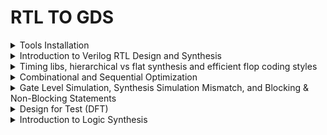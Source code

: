 # RTL TO GDS 

<details>

<summary>Tools Installation</summary>

### Install Yosys

#### Yosys is a Verilog HDL synthesis tool. This means that it takes a behavioural design description as input and generates an RTL, logical gate or physical gate level description of the design as output. Yosys’ main strengths are behavioural and RTL synthesis.

$ sudo apt-get update

$ git clone https://github.com/YosysHQ/yosys.git

$ cd yosys

$ sudo apt install make (If make is not installed ,install it)

$ sudo apt-get install build-essential clang bison flex
libreadline-dev gawk tcl-dev libffi-dev git
graphviz xdot pkg-config python3 libboost-system-dev
libboost-python-dev libboost-filesystem-dev zlib1g-dev

$ make config-gcc

$ make

$ sudo make install

<img width="429" alt="image" src="https://github.com/user-attachments/assets/56ee140f-3948-4352-a7ec-4787843e3890">


### install iverilog

#### iverilog: Icarus Verilog, commonly known as Iverilog, is an open-source tool used for the simulation and synthesis of digital circuits described in Verilog hardware description language (HDL).Primarily, Iverilog is used to simulate Verilog designs, allowing designers to verify the functionality of their digital circuits before physical implementation.

$ sudo apt-get install iverilog

<img width="397" alt="image" src="https://github.com/user-attachments/assets/4c3d4240-1a52-474b-8b3b-1af524da6aa6">

### install gtkwave

sudo apt-get update

sudo apt install gtkwave

<img width="574" alt="image" src="https://github.com/user-attachments/assets/7edf13db-e248-4153-af7e-5e47627cb532">

</details>

<details>

<summary>Introduction to Verilog RTL Design and Synthesis</summary>

In RTL design, the adherence to specifications is verified through simulation using a tool called a simulator. For this course, the simulator used is Icarus Verilog (Iverilog). The design refers to the actual Verilog code or set of codes that implement the intended functionality to meet the required specifications.

A testbench is used to apply stimulus, or test vectors, to the design to check its functionality. The simulator operates by monitoring changes in input signals; when an input changes, the corresponding output is evaluated. If there are no changes in the input, the output remains unchanged, as the simulator continuously checks for variations in input values to determine the resultant outputs.

### Block diagram of Test Bench

<img width="571" alt="image" src="https://github.com/user-attachments/assets/1e1b9aea-2c98-47b7-9dea-2d35718766ce">

### iverilog based simulation flow

![image](https://github.com/user-attachments/assets/31d49bf1-6689-48fa-8f9f-e5a159bdaaf8)

### LAB1- good_mux

Run the simulation on good_mux with the test bench tb_good_mux in iverilog.

<img width="364" alt="image" src="https://github.com/user-attachments/assets/2deb5f15-cc0e-4351-81d0-c53efeff4c18">

### testbench for good_mux

<img width="613" alt="image" src="https://github.com/user-attachments/assets/1cbc1109-4900-4262-8440-d453bb17ef69">

Icarus Verilog (Iverilog) takes design files and testbench files as inputs. The output of Iverilog is a .vcd (Value Change Dump) file, an ASCII-based format generated by EDA logic simulation tools. This file records changes in signal values throughout the simulation. The .vcd file can then be used as an input for the GTKWave tool, which visualizes the waveforms of the design's signals. By viewing these waveforms, one can verify the correctness of signal transitions according to the stimulus provided by the testbench.

#### Commands used

The output will be a.out file for the simulation 

<img width="608" alt="image" src="https://github.com/user-attachments/assets/c958b4f3-442e-4fc6-83a9-cc4454bd914c">

To view the simulation results, use a waveform viewer like GTKWave. Open the GTKWave and load the generated VCD file:

### Waveforms in gtkwave

<img width="604" alt="image" src="https://github.com/user-attachments/assets/efac9690-d4ea-48fb-80e3-b7e30b7cc0e3">

## Introduction to Yosys RTL Synthesizer

Yosys is an open-source framework for Verilog RTL synthesis. It is used primarily for converting high-level Verilog descriptions of digital circuits into gate-level netlists that can be implemented on FPGAs or used for ASIC design. Yosys is highly versatile and supports various front-end and back-end tools, making it a valuable tool for digital design and synthesis.

Inputs for Yosys tool: Design (.v), Liberty (.lib)
Output: Netlist file (.net.v)

<img width="600" alt="image" src="https://github.com/user-attachments/assets/574fea39-d6d6-46f2-9495-1867525ad5ed">

Verifying the design:

Use the Test bench using in RTL phase.Using the same stimulus used for RTL, the output expected should be the same as the one obtained in RTL phase.

<img width="598" alt="image" src="https://github.com/user-attachments/assets/db8d6336-823e-4225-a51f-3f95918fbb4b">

### Synthesis

The process of transforming the RTL description into a lower-level representation consisting of gates and their interconnections. This process is typically performed using a synthesis tool, which maps the RTL code to a specific technology library containing various gate-level components like AND, OR, NOT gates, flip-flops, and more.

<img width="184" alt="image" src="https://github.com/user-attachments/assets/d255aaa7-104f-42f2-92d1-dc63f8ca1012">

### What is .lib?

A .lib file, or a standard cell library file, is a collection of different standard cells that vary in functionality, input configurations, and other characteristics. These cells can implement various logic functions and are available in multiple performance models, such as slow, medium, and fast. Each model caters to different design requirements, providing options for trade-offs in speed, power, and area. This library enables designers to choose the appropriate cells to meet specific design criteria and constraints.

Block diagram shows how the Synthesizer works

<img width="440" alt="image" src="https://github.com/user-attachments/assets/a0eda8cc-2df0-4c11-a8e8-26d19454299c">

### Synthesis of good_mux.v

#### 1.Read the liberty source file

yosys> read_liberty -lib ../lib/sky130_fd_sc_hd_tt_025C_1v80.lib

#### 2. Read the Verilog source file

yosys> read_verilog good_mux.v

#### 3. Do Synthesis

yosys> synth -top good_mux

<img width="608" alt="image" src="https://github.com/user-attachments/assets/f1b30a9a-6b51-41e1-8675-c01fa1f12f26">

<img width="611" alt="image" src="https://github.com/user-attachments/assets/9b5b32b9-ad4c-43d5-a88f-abf5c1da890a">

#### 4. Technology Mapping to the Design using the abc tool which is integrated with Yosys:

 yosys> abc -liberty ../lib/sky130_fd_sc_hd_tt_025C_1v80.lib

<img width="605" alt="image" src="https://github.com/user-attachments/assets/d414464c-58bf-44cc-82ba-faa1c8590762">

<img width="605" alt="image" src="https://github.com/user-attachments/assets/e7f45182-7529-4667-a9c6-9078a8ca64fe">

#### 5. Generated Gate level Netlist

 yosys> show

<img width="604" alt="image" src="https://github.com/user-attachments/assets/66b32437-262d-46a3-a918-71128b05d529">

#### 6. Write the synthesized netlist to a Verilog file:

write_verilog good_mux_netlist.v

<img width="257" alt="image" src="https://github.com/user-attachments/assets/9bdc2f46-4455-404c-bacb-0ac57387c6fd">

yosys> write_verilog -noattr good_mux.netlist.v

<img width="235" alt="image" src="https://github.com/user-attachments/assets/5a7ef4fd-5ca1-452f-b32e-8a7e875ac584">

</details>

<details>

<summary>Timing libs, hierarchical vs flat synthesis and efficient flop coding styles</summary>


 A .lib file, also referred to as a Liberty file, is a standardized format in the electronic design automation (EDA) industry. Library cell description contains a lot of information like timing information, power estimation, other several attributes like area, functionality, operating condition etc. Speaking more technically, liberty format is a format to represent timing and power properties of black boxes (which we cant descend into). Liberty is an ASCII format, usually represented in a text file with extension “.lib“.

### Key Elements of a .lib File:
**Timing Information:** Details about the delay and timing constraints of the cells.  
**Power Information:** Data on power consumption, including dynamic and leakage power.  
**Area Information:** The physical area occupied by the cells.  
**Operating Conditions:** Environmental parameters like temperature and voltage for which the cells are characterized.  
**Pin Descriptions:** Information about the input and output pins of the cells, including their functions and electrical properties.

In our lab, we utilize the **sky130_fd_sc_hd_tt_025C_1v80.lib file.** Here’s an explanation of the filename components:

**sky130:** Refers to the 130nm technology node provided by SkyWater Technology Foundry.  
**fd:** Stands for fully-depleted, indicating the type of process technology.  
**sc:** Stands for standard cell.  
**hd:** Stands for high-density standard cell library.  
**tt:** Typical process corner (typical-typical).  
**025C:** The temperature condition at which the library data is characterized (25°C).  
**1v80:** The operating voltage condition (1.8V).

Snippet of .lib file

<img width="556" alt="image" src="https://github.com/user-attachments/assets/944ca820-6afa-4a54-91f0-8fd779270789">

Snippet showing leakage power in .lib file

<img width="527" alt="image" src="https://github.com/user-attachments/assets/924bd95c-604d-487a-a305-5c35b2c4b726">

Timing(Cell rise/fall delay etc.) in lookup table format:

<img width="563" alt="image" src="https://github.com/user-attachments/assets/9c82cbbb-60f8-4308-9540-5becc2bbea77">

Comparison of the area occupied by 2-input AND gates with varying drive strengths or widths shows that gates with higher drive strengths or greater widths occupy more area and will have less delay.

<img width="584" alt="image" src="https://github.com/user-attachments/assets/12e1b1e7-8c14-425e-a9be-a4505d504945">

### Hierarchial vs Flat Synthesis

#### Hierarchial Synthesis

In VLSI (Very Large Scale Integration) design, hierarchical synthesis and flat synthesis are two approaches to synthesizing a digital circuit from a high-level description to a gate-level representation. They differ in how they manage and optimize the design hierarchy during the synthesis process.

**Hierarchical Synthesis**
**Definition:** Hierarchical synthesis, also known as module-based or top-down synthesis, involves preserving the design hierarchy throughout the synthesis process. The design is divided into modules or blocks, and each module is synthesized separately, maintaining its boundaries and interfaces.

Invoking yosys to synthesize example multiple_modules.v

<img width="395" alt="image" src="https://github.com/user-attachments/assets/8a44fa1e-18a9-48bb-bda3-b5f059d28882">

<img width="380" alt="image" src="https://github.com/user-attachments/assets/f6e50452-0abb-45c0-854c-9ba1408140ab">

**1. Read the Liberty source file:**

yosys> read_liberty -lib ../lib/sky130_fd_sc_hd_tt_025C_1v80.lib

__2.Read the Verilog source file:__

yosys> read_verilog multiple_modules.v

__3.Perform synthesis:__

yosys> synth -top multiple_modules

<img width="605" alt="image" src="https://github.com/user-attachments/assets/1e6516f4-ebae-4af7-b59b-67d2d0712052">

Here, Sub_module1 has one and gate, sub_module2 has one OR gate 

<img width="598" alt="image" src="https://github.com/user-attachments/assets/e7ce7c06-4561-49d3-b396-862a1b518790">

Top mdoule multiple_module has sub_module1 and sub_module2 of one instance each and totally it contains 2 cells of both AND and OR gate

<img width="602" alt="image" src="https://github.com/user-attachments/assets/20e8c937-d28d-48ce-b583-9d7cc39cddd2">

**4.Technology Mapping to the Design using abc tool which is integrated with Yosys:**

yosys> abc -liberty ../lib/sky130_fd_sc_hd_tt_025C_1v80.lib

<img width="611" alt="image" src="https://github.com/user-attachments/assets/e0aea456-40a4-4a7b-b4a1-2ec3fd5fe849">

**5.View the generated gate level netlist:**

yosys> show multiple_modules

<img width="602" alt="image" src="https://github.com/user-attachments/assets/67cd5911-cc1a-4b8a-8e01-f815fa48745d">

Interestingly, the design is not displaying the AND and OR gates explicitly. Instead, it shows them as u1 and u2, which are instances of sub_module1 and sub_module2, respectively. Ideally, one would expect to see the AND and OR gates directly. This approach is known as hierarchical design, where the hierarchies are preserved, and the design maintains its modular structure.

**Flat synthesis:** Flat synthesis involves synthesizing the entire design as a single, monolithic entity without hierarchical organization.

**1.To flatten the design:**

yosys> flatten

<img width="311" alt="image" src="https://github.com/user-attachments/assets/328012d6-6823-42b2-abda-bbbb045abc43">

**2.To write a netlist to .v file:**

yosys> write_verilog -noattr multiple_modules_flat.v

<img width="335" alt="image" src="https://github.com/user-attachments/assets/17110aff-0dbf-4af3-9685-b76ba4b03bdc">

**3.To view the netlist (.v):**

yosys> !givim multiple_modules_flat.v

<img width="610" alt="image" src="https://github.com/user-attachments/assets/f269f628-22e3-49fc-9c81-73618e5b3f0b">

<img width="641" alt="image" src="https://github.com/user-attachments/assets/af3db9bb-dc9c-49ab-9636-8757b60f9084">

In the first case, the hierarchies of submodule1 and submodule2 are preserved. In the second case, we see a single netlist where the hierarchies are flattened out, and we directly see the instantiation of the AND gate and OR gate under multiple modules.

**4.To view the flattened gate level netlist:**

yosys> show

<img width="605" alt="image" src="https://github.com/user-attachments/assets/85119854-0c3f-4c1c-9123-17f55ae34b42">

So, when we flatten the design, we can see the structure completely.

### Sub module level synthesis###

Given multitiple modules, lets say we want to synthesize each sub module

**1.Read the Liberty source file:**

yosys> read_liberty -lib ../lib/sky130_fd_sc_hd_tt_025C_1v80.lib

<img width="418" alt="image" src="https://github.com/user-attachments/assets/775dbb23-39d3-4ca3-bb98-0c86261e66cb">

**2.Read the Verilog source file:**

yosys> read_verilog multiple_modules.v

<img width="404" alt="image" src="https://github.com/user-attachments/assets/425116f0-c082-44e9-826e-8805e0c065fe">

**3.Perform synthesis:**

yosys> synth -top sub_module1

<img width="604" alt="image" src="https://github.com/user-attachments/assets/cb367283-2004-43ae-8734-4c2949a6c56c">

**4.Technology Mapping to the Design using abc tool which is integrated with Yosys:**

yosys> abc -liberty ../lib/sky130_fd_sc_hd_tt_025C_1v80.lib

<img width="605" alt="image" src="https://github.com/user-attachments/assets/0f843ff7-ced0-4fd9-85a3-e348e95d5929">

**5.To view the generated gate level netlist:**

yosys> show

<img width="241" alt="image" src="https://github.com/user-attachments/assets/e00d191e-5e48-48f6-a596-ed78ccefbb70">

Sub-module level synthesis is preferred:

1.When we have multiple instances of the same module  2. When the design is massive.

### Different Methods for Flip-Flop Coding and Performance Enhancement

**Why are flops necessary, and how do they mitigate glitches in the circuit?**

Glitches in digital circuits often arise due to signal delays, noise, or timing mismatches. Flops are essential in preventing these glitches by:

Synchronization: Flops are edge-triggered, responding only to specific transitions like clock edges, ensuring that output changes occur at precise moments, reducing the chance of glitches caused by transient signals.

Timing Control: Flops are driven by a clock signal, ensuring that all circuit operations are synchronized. This coordination prevents timing mismatches, which could otherwise lead to glitches when data arrives at different times.

So,Flip-Flops can be used to restrict glitch propagation as:

Flip-flops are edge triggered circuits,so the output changes on edge of the clock signal,so even if input of flops are glitchy,output remains stable.
Combinational circuits driven by the flops,will receive stable inputs,hence their glitches will eventually settle down.

<img width="740" alt="image" src="https://github.com/user-attachments/assets/ef17901d-53bd-48d0-b0f1-a877524954c1">

The value of the flop must be in a known state all the time,for this signals like reset or set are used to control the initial state . set and reset can be synchronous or asynchronous.

#### Flops and Flop coding styles

Combinational circuits can produce glitches while settling to a final value when cascaded. Flip-flops are essential to store these final values, allowing changes only when an external signal confirms that the combinational logic has stabilized. The output Q of the flip-flop is protected from changes at the input D until the appropriate timing signal is applied. Set/reset signals are used to initialize the flip-flop, ensuring that the initial output of Q is a known, stable value.

**Simulation of Asynchronous Reset D-Flip Flop using iverilog followed by GTKWave**

<img width="401" alt="image" src="https://github.com/user-attachments/assets/a17e38da-f2e9-4665-b784-80e0db581b41">

<img width="604" alt="image" src="https://github.com/user-attachments/assets/7cb1918a-44ca-479b-85b1-4c0184a0fbb4">

Commands used:

1.iverilog dff_asyncres.v tb_dff_asyncres.v  2../a.out  3.gtkwave tb_dff_asyncres.vcd

<img width="639" alt="image" src="https://github.com/user-attachments/assets/0c5e04ae-0066-4cff-87ba-4562f5294f87">

<img width="604" alt="image" src="https://github.com/user-attachments/assets/51829bfc-8061-45c6-bc0f-8f76e973d10e">

In the scenario described, when the reset signal goes low before the clock arrives and d is high, the output Q of the flip-flop does not immediately go to 1. Instead, it waits for the clock edge. This means that d is aligned with the clock, and the flip-flop only senses the value of d at the clock edge. The output q is therefore synchronized to the clock; d may change at any time, but q will only update when the clock edge occurs, ensuring that changes in q happen in sync with the clock when driven by d.

**Simulation of Synchronous Reset D-Flip Flop using iverilog followed by GTKWave**

<img width="640" alt="image" src="https://github.com/user-attachments/assets/ab809fab-1c04-483b-b7ff-8438f6c13cc3">

**Synthesis of Asynchronous Reset D-Flip Flop using yosys:**

Here, we have to map the Flip-Flops to the dfflib which is present in sky130_fd_sc_hd_tt_025C_1v80.lib

Here's the command for mapping the flipflops to the dfflib:

yosys> dfflibmap -liberty ../lib/sky130_fd_sc_hd_tt_025C_1v80.lib

![image](https://github.com/user-attachments/assets/e2617527-845e-444c-ba62-1e7b3d8d2813)

**Synthesis of Asynchronous set D-Flip Flop using yosys:**

![image](https://github.com/user-attachments/assets/22ca9d8b-35e0-40f3-8f1e-4aeb86b5d466)

**Synthesis of Synchronous Reset D-Flip Flop using yosys:**

![image](https://github.com/user-attachments/assets/02bc9128-4d3d-4863-b17e-4aa21620ec80)

</details>

<details>
    <summary>Combinational and Sequential Optimization</summary>

  <ul>
        <li>
            <details>
                <summary>Combinational Logic Optimization</summary>
                <ul>
                    <li>
                        <details>
                           <summary><strong>PART 1: For opt_check Modules</strong></summary>
                            <ol>
                                <li>
                                    <strong>Step 1: Read Library</strong>
                                    <p>In Yosys, execute the command to read the library:</p>
                                    <img width="728" alt="Read Library" src="https://github.com/c-dhanush-p/SFAL-VSD/assets/170220133/bf2a8b14-da19-41ff-96ac-ee1fc0572722">
                                </li>
                                <li>
                                    <strong>Step 2: Read Verilog File</strong>
                                    <p>Load the Verilog file for the 'opt_check' module:</p>
                                    <img width="652" alt="Verilog File" src="https://github.com/c-dhanush-p/SFAL-VSD/assets/170220133/1c68e3e0-f349-4a91-9aa0-df769f531e71">
                                </li>
                                <li>
                                    <strong>Step 3: Define Module for Synthesis</strong>
                                    <p>Define the module to be synthesized and view the number of cells in the module:</p>
                                    <img width="286" alt="Define Module" src="https://github.com/c-dhanush-p/SFAL-VSD/assets/170220133/7e9cb74a-e0d5-4779-b786-eb7d62618c60">
                                    <img width="420" alt="Cell Count" src="https://github.com/c-dhanush-p/SFAL-VSD/assets/170220133/ea4b5d4a-122a-4881-903f-66d5a37996c0">
                                </li>
                                <li>
                                    <strong>Step 4: Execute opt_clean</strong>
                                    <p>Run opt_clean to remove unused cells and wires:</p>
                                    <img width="623" alt="opt_clean Execution" src="https://github.com/c-dhanush-p/SFAL-VSD/assets/170220133/b9d682ef-5229-4092-9dff-ac44c408aff0">
                                </li>
                                <li>
                                    <strong>Step 5: Generate Netlist</strong>
                                    <p>Generate the netlist and observe the reduction in the number of cells:</p>
                                    <img width="611" alt="Netlist Generation" src="https://github.com/c-dhanush-p/SFAL-VSD/assets/170220133/4d887668-b080-4942-a05d-5350f1ac6e51">
                                    <img width="598" alt="Cell Reduction" src="https://github.com/c-dhanush-p/SFAL-VSD/assets/170220133/78dbf1ca-d2c6-458c-9b3e-8ef595bd0c82">
                                </li>
                                <li>
                                    <strong>Step 6: View Netlist Design</strong>
                                    <p>Execute the show command to view the netlist design:</p>
                                    <img width="611" alt="View Netlist" src="https://github.com/c-dhanush-p/SFAL-VSD/assets/170220133/0992c28f-063b-4a43-90b0-b2abdfad762b">
                                </li>
                                <li>
                                    <strong>Steps 7-12: Repeat for Additional Modules</strong>
                                    <p>Repeat the above steps for additional modules (opt_check2, opt_check3, opt_check4), observing the changes and improvements each time:</p>
                                    <img width="418" alt="Further Steps" src="https://github.com/c-dhanush-p/SFAL-VSD/assets/170220133/16b97a65-65b6-4b51-ac38-3218c9d2865d">
                                    <img width="556" alt="ABC Command" src="https://github.com/c-dhanush-p/SFAL-VSD/assets/170220133/17c9dd9f-fd22-4312-bb51-0be49eadb040">
                                    <img width="497" alt="Further ABC Command" src="https://github.com/c-dhanush-p/SFAL-VSD/assets/170220133/3607a834-f446-462b-ab11-25856870721a">
                                </li>
                            </ol>
                        </details>
                    </li>
                    <li>
                        <details>
                            <summary><strong>PART 2: multiple_modules Optimization</strong></summary>
                            <ol>
                                <li>
                                    <strong>Step 1: Read Verilog File</strong>
                                    <p>Load the Verilog file for 'multiple_modules_opt.v'.</p>
                                    <img width="744" alt="Read Verilog File" src="https://github.com/c-dhanush-p/SFAL-VSD/assets/170220133/4ef7a599-3701-4953-8c1a-450a923a9876">
                                </li>
                                <li>
                                    <strong>Step 2: Define the Module for Synthesis</strong>
                                    <p>Specify which module to synthesize.</p>
                                    <img width="398" alt="Define Module" src="https://github.com/c-dhanush-p/SFAL-VSD/assets/170220133/73c1c313-ae77-45ad-9814-436b4d1cdebf">
                                </li>
                                <li>
                                    <strong>Step 3: Flatten the Design</strong>
                                    <p>Apply design flattening techniques to simplify the hierarchy.</p>
                                    <img width="475" alt="Flatten Design" src="https://github.com/c-dhanush-p/SFAL-VSD/assets/170220133/7dd4686a-7897-4ba8-8a65-52111a04903d">
                                </li>
                                <li>
                                    <strong>Step 4: Execute opt_clean</strong>
                                    <p>Remove unused cells and wires to optimize the design.</p>
                                    <img width="635" alt="Execute opt_clean" src="https://github.com/c-dhanush-p/SFAL-VSD/assets/170220133/4bfecaba-c49b-4ca9-958e-f1e7486aaa62">
                                </li>
                                <li>
                                    <strong>Step 5: Generate the Netlist</strong>
                                    <p>Generate the netlist and note the reduction in the number of cells.</p>
                                    <img width="617" alt="Generate Netlist" src="https://github.com/c-dhanush-p/SFAL-VSD/assets/170220133/c7b85d9d-f18d-4992-bf0b-151f22301e3d">
                                    <img width="571" alt="Cell Reduction" src="https://github.com/c-dhanush-p/SFAL-VSD/assets/170220133/cf863f0b-27aa-4781-8b36-0e6bd0f6275a">
                                </li>
                                <li>
                                    <strong>Step 6: View Netlist Design</strong>
                                    <p>Display the synthesized netlist design to verify correctness and optimization.</p>
                                    <img width="595" alt="View Netlist Design" src="https://github.com/c-dhanush-p/SFAL-VSD/assets/170220133/83c65d81-da59-49a9-8735-3938a35d7c18">
                                </li>
                                <li>
                                    <strong>Step 7: Repeat Optimization for Additional Module</strong>
                                    <p>Repeat the optimization steps for 'multiple_modules_opt2.v' and observe changes.</p>
                                </li>
                                <li>
                                    <strong>Step 8: View Netlist Design for Additional Module</strong>
                                    <p>Review the final netlist design for 'multiple_modules_opt2.v'.</p>
                                    <img width="353" alt="Final Netlist Design" src="https://github.com/c-dhanush-p/SFAL-VSD/assets/170220133/18374a6c-27ec-4bb3-9094-b057cbc6a9e2">
                                </li>
                            </ol>
                        </details>
                    </li>
                </ul>
            </details>
        </li>
        <li>
            <details>
                <summary>Sequential Logic Optimization</summary>
                <ul>
                    <li>
                        <details>
                            <summary><strong>PART 1: Dff_const Synthesis</strong></summary>
                            <ol>
                                <li>
                                    <strong>Step 1: Read the Library</strong>
                                    <p>Load the required library in Yosys.</p>
                                    <img width="735" alt="Read Library" src="https://github.com/c-dhanush-p/SFAL-VSD/assets/170220133/c4b43fb9-4a90-4695-842f-d68680ce4f0b">
                                </li>
                                <li>
                                    <strong>Step 2: Read the Verilog File</strong>
                                    <p>Load the Verilog file for 'dff_const1.v'.</p>
                                    <img width="669" alt="Read Verilog File" src="https://github.com/c-dhanush-p/SFAL-VSD/assets/170220133/e85367f2-5aa3-4692-9684-a5726016a08e">
                                </li>          
                                <li>
                                    <strong>Step 3: Define the Module for Synthesis</strong>
                                    <p>Specify the module to be synthesized and view the design hierarchy.</p>
                                    <img width="306" alt="Define Module" src="https://github.com/c-dhanush-p/SFAL-VSD/assets/170220133/c5e25901-ce0f-4520-9e21-ac1d5bc2666c">
                                    <img width="422" alt="Design Hierarchy" src="https://github.com/c-dhanush-p/SFAL-VSD/assets/170220133/80bc0503-0ade-47e4-bb10-a6773c53051f">
                                </li>
                                <li>
                                    <strong>Step 4: Run dfflibmap</strong>
                                    <p>Map the D flip-flop cells to sequential cells using dfflibmap.</p>
                                    <img width="870" alt="Run dfflibmap" src="https://github.com/c-dhanush-p/SFAL-VSD/assets/170220133/76ce4935-130d-4692-a5b3-211c7211afdc">
                                </li>
                                <li>
                                    <strong>Step 5: Generate the Netlist</strong>
                                    <p>Create the netlist for the design.</p>
                                    <img width="611" alt="Generate Netlist" src="https://github.com/c-dhanush-p/SFAL-VSD/assets/170220133/4802d8a6-2763-4975-be62-805a4473ac2a">
                                </li>
                                <li>
                                    <strong>Step 6: View the Design</strong>
                                    <p>Execute the 'show' command to view the synthesized design.</p>
                                    <img width="594" alt="View Design" src="https://github.com/c-dhanush-p/SFAL-VSD/assets/170220133/8dcc75b9-0bc2-43a3-89ae-9b0a1a8b6122">
                                </li>
                                <li>
                                    <strong>Steps 7-12: Repeat for Additional Files</strong>
                                    <p>Repeat the above steps for 'dff_const2.v', 'dff_const3.v', and 'dff_const4.v', viewing the design after each synthesis.</p>
                                    <img width="609" alt="View Design 2" src="https://github.com/c-dhanush-p/SFAL-VSD/assets/170220133/481c7486-83c1-4fe3-8301-ba1f930bc791">
                                    <img width="1359" alt="View Design 3" src="https://github.com/c-dhanush-p/SFAL-VSD/assets/170220133/5f8109ea-1f69-4d4f-bdb5-fb59e37cc882">
                                    <img width="616" alt="View Design 4" src="https://github.com/c-dhanush-p/SFAL-VSD/assets/170220133/69a155b4-d899-4597-9631-59e497c7edb5">
                                </li>
                            </ol>
                        </details>
                    </li>
                    <li>
                        <details>
                            <summary><strong>PART 2: Sequential Optimizations for Unused Outputs</strong></summary>
                            <ol>
                                <li>
                                    <strong>Step 1: Read the Library</strong>
                                    <p>Load the required library in Yosys.</p>
                                    <img width="744" alt="Read Library" src="https://github.com/c-dhanush-p/SFAL-VSD/assets/170220133/f2b3de6b-a2c1-498b-b957-aec0487c08be">
                                </li>
                                <li>
                                    <strong>Step 2: Read the Verilog File</strong>
                                    <p>Load the Verilog file for 'counter_opt.v'.</p>
                                    <img width="663" alt="Read Verilog File" src="https://github.com/c-dhanush-p/SFAL-VSD/assets/170220133/c603c612-d903-4e05-ab1d-bde84a52fd3c">
                                </li>          
                                <li>
                                    <strong>Step 3: Define the Module for Synthesis</strong>
                                    <p>Specify the module to be synthesized and view the design hierarchy.</p>
                                    <img width="324" alt="Define Module" src="https://github.com/c-dhanush-p/SFAL-VSD/assets/170220133/1a4979c3-0da7-4cf9-9bb2-a698f2b4c51d">
                                    <img width="407" alt="Design Hierarchy" src="https://github.com/c-dhanush-p/SFAL-VSD/assets/170220133/ecd2ad69-1e69-44cf-8403-d8670bf7028e">
                                </li>
                                <li>
                                    <strong>Step 4: Run dfflibmap</strong>
                                    <p>Map the D flip-flop cells to sequential cells using dfflibmap.</p>
                                    <img width="873" alt="Run dfflibmap" src="https://github.com/c-dhanush-p/SFAL-VSD/assets/170220133/65e34b53-4b7a-4d55-a43f-0cf59489a386">
                                </li>
                                <li>
                                    <strong>Step 5: Generate the Netlist</strong>
                                    <p>Create the netlist for the design.</p>
                                    <img width="621" alt="Generate Netlist" src="https://github.com/c-dhanush-p/SFAL-VSD/assets/170220133/d4b49572-0224-4ca6-978d-71ace7464ce3">
                                </li>
                                <li>
                                    <strong>Step 6: View the Design</strong>
                                    <p>Execute the 'show' command to view the synthesized design.</p>
                                    <img width="1361" alt="View Design" src="https://github.com/c-dhanush-p/SFAL-VSD/assets/170220133/26807584-5733-4728-bc9f-de30d5d18d4d">
                                </li>
                                <li>
                                    <strong>Steps 7-8: Repeat for Additional Files</strong>
                                    <p>Repeat the above steps for 'counter_opt2.v', viewing the design after synthesis.</p>
                                    <img width="425" alt="View Design 2" src="https://github.com/c-dhanush-p/SFAL-VSD/assets/170220133/2fdaa020-ca5a-4bf7-9ca2-b4087914ac52">
                                    <img width="1370" alt="View Design 3" src="https://github.com/c-dhanush-p/SFAL-VSD/assets/170220133/848db3bb-35bd-4fd2-8e92-122e76d86f70">
                                </li>
                            </ol>
                        </details>
                    </li>
                </ul>
            </details>
        </li>
    </ul>
</details>

<details>
    <summary> Gate Level Simulation, Synthesis Simulation Mismatch, and Blocking & Non-Blocking Statements </summary>
 Gate-level simulation is a critical process in digital design, verification, and validation, especially for complex digital systems in modern technology nodes. It involves modeling digital circuits at the gate level to understand their behavior accurately. Gate-level simulation occurs after synthesis, providing a detailed netlist representation of the circuit with functional and timing characteristics. This simulation method is essential for dynamic behavior verification, complex timing checks, power efficiency concerns, and design-for-test features integrated at the gate level,ensuring the accuracy of scan chain insertions in DFT. Gate-level simulation is crucial for gaining confidence in design and verification, offering a more comprehensive analysis than static methods. It plays a pivotal role in validating, verifying, and optimizing digital circuits, making it a cornerstone of digital design.

In Gate level Simulation(GLS): Testbench used for RTL verification is used for netlist simulation,as they are logically same.

Why GLS?

Verify the correctness of the design after synthesis
Ensure the timing of the design is met which is done with delay annotation (timing aware)
GLS Flow using iverilog: 

![image](https://github.com/user-attachments/assets/345c4b03-b35b-43f9-a5a0-0a6604281e3d)

Synthesis-Simulation mismatch occurs due to following reasons:

Missing sensitivity list

Blocking vs non-blocking assignments

Non-standard verilog coding

***1.Misiing Sensitivity list**

Missing Sensitivity List:

Simulator works when change in signals (activity) occurs,and output gets updated. If the sensitivity list of always block does not contain all input signals,it will cause mismatches between synthesis and simulation.

For ex: As seen in the screenshot below, in the left column,always block is evaluated only when sel is changing. So output y is not reflecting changes in input i1 and i0 when sel is not changing. Rather it acts like a latch. The code on the right side represents the correct design coding for mux. In this case always is evaluated for any signal changes.

![image](https://github.com/user-attachments/assets/64486d48-d514-4854-97b5-7f8ddf11b976)

As seen in the screenshot below,the code in left column is correct to achieve our aim of inferring two flip-flops but in code in right column,as q is getting directly assigned to d , hence only one flop is inferred. Hence,it is recommended to always use non-blocking statement in always block for sequential logic inference.

![image](https://github.com/user-attachments/assets/d6292caf-9296-4ff5-9c02-ccced848e2fc)

For ex: In left column code,y will get old value of q0 during evaluation/simulation,which is mimicking the behavour of a flop. To get latest value of q0,we can interchange the statements in always block,as seen in right column code. Synthesis will produce the same logic implementation for both the codes. This will lead to synthesis-simulation mismatch. 

![image](https://github.com/user-attachments/assets/b9d53842-26fa-435a-8450-ed8d85527674)
    <ul>
        <li>
            <details>
                <summary>Lab on GLS and Synth Simulation Mismatch</summary>
                <ul>
                    <li>
                        <details>
                            <summary>PART 1: For ternary_operator_mux</summary>
                            <p>Step 1</p>
                            <pre>
                            
<img width="603" alt="image" src="https://github.com/user-attachments/assets/03dc47ea-e7ca-4b7d-b5ce-c2c0eafc5188">
                            
Load ternary_operator_mux.v & its testbench to Iverilog.

<img width="608" alt="image" src="https://github.com/user-attachments/assets/9ce3e939-8e65-48b5-9cf3-93b95a72186f">
                           </pre>
                            <p>Step 2</p>
                            <pre>
Execute a.out file.

<img width="537" alt="image" src="https://github.com/user-attachments/assets/220edbf8-7cd0-4584-bfa8-65387cd96984">
                            </pre>
                            <p>Step 3</p>
                            <pre>
Load the .vcd file genrated into GTKWave.
                             
<img width="604" alt="image" src="https://github.com/user-attachments/assets/3cfb4fdd-043d-42b1-b6df-2c3c798b2077">

The ternary_operator_mux's behavior is analyzed on GTKWave   

<img width="604" alt="image" src="https://github.com/user-attachments/assets/3636f09d-7320-401b-aee5-4210b3acc97c">
                            </pre>
                            <p>Step 4</p>
                            <pre>
Invoke Yosys by using command yosys
                             
<img width="511" alt="image" src="https://github.com/user-attachments/assets/eff0bb7c-4c03-44d7-af46-177b869b8b28">
                            </pre>
                            <p>Step 5</p>
                            <pre>
Read the library using read_liberty
                             
<img width="374" alt="image" src="https://github.com/user-attachments/assets/cccf22e9-c129-4f24-8752-08b46920bc3d">
                            </pre>
                            <p>Step 6</p>
                            <pre>
Read the ternary_operator_mux.v using read_verilog
                             
<img width="392" alt="image" src="https://github.com/user-attachments/assets/0e0427cc-2a25-40b9-8506-5f4bcfa91b04">
                            </pre>
                            <p>Step 7</p>
                            <pre>
Define the module that needs to be synthesized
                             
<img width="389" alt="image" src="https://github.com/user-attachments/assets/325720ec-50c6-4da4-af6a-df052ac773e1">

<img width="321" alt="image" src="https://github.com/user-attachments/assets/df448d4f-7202-4d6e-92f0-2f2ab9d4dcfa">
                            </pre>
                            <p>Step 8</p>
                            <pre>
Generate the netlist using abc command
                             
<img width="602" alt="image" src="https://github.com/user-attachments/assets/a871caf2-6e48-4506-82cd-1566a047645c">
                            </pre>
                            <p>Step 9</p>
                            <pre>
Write the netlist to ternary_operator_mux_net.v
                             
<img width="326" alt="image" src="https://github.com/user-attachments/assets/9e7e9fb1-f7e6-4b40-ad44-c0c67bfdb19f">
                            </pre>
                            <p>Step 10</p>
                            <pre>
Execute show to view the design
                             
<img width="584" alt="image" src="https://github.com/user-attachments/assets/740447f6-c7ce-463d-bac2-df78608a862d">
                            </pre>
                            <p>Step 11</p>
                            <pre>
Exit yosys and load the ternary_operator_mux_net.v to iverilog.
                             
<img width="611" alt="image" src="https://github.com/user-attachments/assets/8fbb45c4-be16-49fb-af97-f25b36562628">
                            </pre>
                            <p>Step 12</p>
                            <pre>
Execute a.out file.
                             
<img width="591" alt="image" src="https://github.com/user-attachments/assets/a822fcf4-139e-43a4-b2fa-aa39cf076a52">
                            </pre>
                            <p>Step 13</p>
                            <pre>
Load the generated .vcd file into GTKWave
                             
<img width="547" alt="image" src="https://github.com/user-attachments/assets/c16c4628-f2fd-44d0-89d3-96a36851d2aa">
                            </pre>
                            <p>Step 14</p>
                            <pre>
Observe the GLS of ternary_operator_mux
                             
<img width="1357" alt="Screenshot 2024-05-26 at 2 33 52 PM" src="https://github.com/c-dhanush-p/SFAL-VSD/assets/170220133/746f372e-4dd9-4da4-a4ff-57836f00945e">
                            </pre>
                        </details>
                    </li>
                    <li>
                        <details>
                             <summary>PART 2: For bad_mux</summary>
                            <p>Step 1</p>
                            <pre>
<img width="604" alt="image" src="https://github.com/user-attachments/assets/b690e2b6-0071-4b63-a0ac-34c5d611c270">

Load bad_mux.v & its testbench to Iverilog.

<img width="604" alt="image" src="https://github.com/user-attachments/assets/6746e369-8755-4ea7-aa05-7d4ece8331d0">
                            </pre>
                            <p>Step 2</p>
                            <pre>
Execute a.out file.
                             
<img width="575" alt="image" src="https://github.com/user-attachments/assets/b5122755-55f4-44fd-ab41-ccc4f53e34a8">
                            </pre>
                            <p>Step 3</p>
                            <pre>
Load the .vcd file genrated into GTKWave.
                             
<img width="603" alt="image" src="https://github.com/user-attachments/assets/5036e31a-c1d3-4a69-aa7b-ea1e41484537">

No Activity on sel: When sel is low, i0 should be selected, but you are seeing no change in behavior. This indicates that the always block is not responding to changes in i0 or i1 when sel changes.

Multiplexer Acting Like a Flip-Flop: The behavior where only y is changing and not responding to i1 or sel signals properly is more like a flip-flop than a multiplexer. This is because the always @ (sel) sensitivity list limits the updates to y only when sel changes, which is incorrect for a combinational circuit like a multiplexer.

Why This is Happening:
The sensitivity list in your always @ (sel) block only watches for changes in sel. This means it ignores changes in i0 and i1, which explains why the multiplexer is not responding to changes in these inputs.

The non-blocking assignment (<=) is more suited for sequential logic (like flip-flops), not combinational logic. Non-blocking assignments introduce a delay, making the output update asynchronously, which is not ideal for this multiplexer.

The bad_mux's behavior is analyzed on GTKWave      

<img width="603" alt="image" src="https://github.com/user-attachments/assets/7cbe4b3d-550b-4582-b36d-2622a7c3675e">
                            </pre>
                            <p>Step 4</p>
                            <pre>
Invoke Yosys by using command yosys
                             
<img width="535" alt="image" src="https://github.com/user-attachments/assets/93b7987e-9035-4367-98ab-c50991173165">
                            </pre>
                            <p>Step 5</p>
                            <pre>
Read the library using read_liberty
                             
<img width="407" alt="image" src="https://github.com/user-attachments/assets/350ab2fc-7220-475f-af74-f140f2ca4d1a">
                            </pre>
                            <p>Step 6</p>
                            <pre>
Read the bad_mux.v using read_verilog
                             
<img width="382" alt="image" src="https://github.com/user-attachments/assets/614c51ae-abd8-4499-b73a-0f2afaa4634c">
                            </pre>
                            <p>Step 7</p>
                            <pre>
Define the module that needs to be synthesized
                             
<img width="323" alt="image" src="https://github.com/user-attachments/assets/1d57e190-29a1-4e5c-9f85-6095087ad5fd">
                            </pre>
                            <p>Step 8</p>
                            <pre>
Generate the netlist using abc command
                             
<img width="305" alt="image" src="https://github.com/user-attachments/assets/fa14ee56-311c-4fac-b19a-fd755fd19950">
                            </pre>
                            <p>Step 9</p>
                            <pre>
Write the netlist to bad_mux_net.v
                             
<img width="233" alt="image" src="https://github.com/user-attachments/assets/8f28c19c-70dc-429d-95eb-d5958b112e5a">
                            </pre>
                            <p>Step 10</p>
                            <pre>
Execute show to view the design
                             
<img width="474" alt="image" src="https://github.com/user-attachments/assets/52fbd2bc-40d5-49d1-b635-1c67696d1dac">
                            </pre>
                            <p>Step 11</p>
                            <pre>
Exit yosys and load the bad_mux_net.v to iverilog.
                             
<img width="605" alt="image" src="https://github.com/user-attachments/assets/bcaeb1ec-5167-45dd-b335-5301c7c367b8">
                            </pre>
                            <p>Step 12</p>
                            <pre>
Execute a.out file.
                             
<img width="537" alt="image" src="https://github.com/user-attachments/assets/25263fed-740f-4cf1-914e-0b3197b6832f">
                            </pre>
                            <p>Step 13</p>
                            <pre>
Load the generated .vcd file into GTKWave
                             
<img width="586" alt="image" src="https://github.com/user-attachments/assets/f8a5b674-6d98-4fb2-b173-affd170d910a">
                            <p>Step 14</p>
                            <pre>
Observe the behavior of GLS of ternary_operator_mux due to Simulation Mismatch
                             
<img width="632" alt="image" src="https://github.com/user-attachments/assets/fb763ad8-660c-4080-bff0-d3237cbcc8cc">
                            </pre>          
                        </details>
                    </li>
                </ul>
            </details>
        </li>
        <li>
        <details>
                <summary>Synthesis Simulation Mismatch</summary>
                <p>Step 1</p>
                <pre>
 <img width="636" alt="image" src="https://github.com/user-attachments/assets/c4cc895d-b8aa-4fb5-85c3-2fc5d27ba5e3">

Load blocking_caveat.v & its testbench to Iverilog.

<img width="607" alt="image" src="https://github.com/user-attachments/assets/073ec1a5-edde-4e97-b96b-9a48330639ee">
                </pre>
                <p>Step 2</p>
                <pre>
Execute a.out file.
                 
<img width="566" alt="image" src="https://github.com/user-attachments/assets/dd977a5b-552c-4b15-9515-4e1c23413328">
                </pre>
                <p>Step 3</p>
                <pre>
Load the .vcd file genrated into GTKWave.
                 
<img width="598" alt="image" src="https://github.com/user-attachments/assets/c7e985cc-6504-49be-9679-384406b2cdf3">

The blocking_caveat's behavior is analyzed on GTKWave  

<img width="598" alt="image" src="https://github.com/user-attachments/assets/97a8fbff-2ce9-47d9-8958-7311dca90fe5">
                </pre>
                <p>Step 4</p>
                <pre>
Invoke Yosys by using command yosys
                 
<img width="548" alt="image" src="https://github.com/user-attachments/assets/1a1b6398-bedb-4d84-bbea-ab966fd82e8b">
                </pre>
                <p>Step 5</p>
                <pre>
Read the library using read_liberty
                 
<img width="407" alt="image" src="https://github.com/user-attachments/assets/f825b9e2-103d-44e9-8302-8aecacffb2ca">
                </pre>
                <p>Step 6</p>
                <pre>             
Read the blocking_caveat.v using read_verilog

<img width="374" alt="image" src="https://github.com/user-attachments/assets/cceb64b4-2ec1-4982-94a1-9b36d79ce317">
                </pre>
                <p>Step 7</p>
                <pre>
Define the module that needs to be synthesized
                 
<img width="311" alt="image" src="https://github.com/user-attachments/assets/14a3fd42-70ca-4059-9fa5-f51212029d10">

<img width="455" alt="image" src="https://github.com/user-attachments/assets/7c2522a0-ab0f-49b2-a8c2-2e7e8167faf7">
                </pre>
                <p>Step 8</p>
                <pre>
Generate the netlist using abc command
                 
<img width="328" alt="image" src="https://github.com/user-attachments/assets/85e4c166-283a-4787-bf0d-1f5a1e03add6">
                </pre>
                <p>Step 9</p>
                <pre>
Write the netlist to blocking_caveat_net.v
                 
<img width="235" alt="image" src="https://github.com/user-attachments/assets/9949b3f1-ce9a-4531-861c-48e866180c05">
                </pre>
                <p>Step 10</p>
                <pre>
Execute show to view the design
                 
<img width="598" alt="image" src="https://github.com/user-attachments/assets/e78bafd1-04fb-4be4-bf08-2478c2e3b884">
                </pre>
                <p>Step 11</p>
                <pre>
To do GLS
                 
Exit yosys and load the blocking_caveat_net.v to iverilog.
                 
<img width="604" alt="image" src="https://github.com/user-attachments/assets/e5c368df-bdd5-42fd-9874-ed1a7c466620">
                </pre>
                <p>Step 12</p>
                <pre>
Execute a.out file.
                 
<img width="513" alt="image" src="https://github.com/user-attachments/assets/5fc15b8c-f1ea-4237-ba43-a4c9b380dc8f">
                </pre>
                <p>Step 13</p>
                <pre>
Load the generated .vcd file into GTKWave
                 
<img width="601" alt="image" src="https://github.com/user-attachments/assets/ce3e1f8e-50a5-4edd-9cd2-9261d4055239">
                </pre>
                <p>Step 14</p>
                <pre>
Observe the behavior of GLS of blocking_caveat due to Simulation Mismatch
                 
<img width="601" alt="image" src="https://github.com/user-attachments/assets/8c938f65-142a-4a77-850d-85d84fae6d87">
                </pre>
            </details>
        </li>
    </ul>
</details>

<details>

<summary>Design for Test (DFT)</summary>


Introduction to Design for Test (DFT) :

Design for Test (DFT) is a crucial aspect of electronic system design that focuses on incorporating testability features into the hardware and software of a product. 
The primary goal of DFT is to ensure that the final product can be thoroughly tested, both during the manufacturing process and throughout its lifetime, to identify and address any defects or issues.

Key Principles of DFT :
* Accessibility: Designing the system in a way that allows easy access to internal components and signals for testing purposes.
* Controllability: Ensuring that the system can be driven into specific states or conditions to facilitate comprehensive testing.
* Observability: Enabling the observation and monitoring of internal signals and states during the testing process.
* Testability: Incorporating features that simplify the testing process, such as built-in self-test (BIST) mechanisms or scan chains.
  
Benefits of Implementing DFT :

* Improved Product Quality: DFT helps identify and address defects early in the design process, reducing the risk of shipping faulty products.
* Reduced Manufacturing Costs: Effective testing during manufacturing can catch issues before they become more expensive to fix, leading to cost savings.
* Faster Time-to-Market: By incorporating DFT principles, the testing process can be streamlined, allowing for quicker product development and deployment.
* Easier Maintenance and Troubleshooting: DFT features can aid in the diagnosis and repair of issues during the product's lifetime, improving overall reliability and serviceability.

DFT Techniques and Methodologies :

Some common DFT techniques and methodologies include:
* Scan-based Testing: Inserting scan chains to allow for the controllability and observability of internal logic.
* Built-in Self-Test (BIST): Incorporating self-testing capabilities directly into the hardware or software.
* Boundary Scan (IEEE 1149.1): Using a standard interface to access and control the pins of integrated circuits for testing purposes.
* Design for Testability (DFT) Automation: Leveraging EDA tools to automate the incorporation of DFT features during the design process.



Basic Terminologies to be known about DFT:

**Defect** - A defect in an electronic system is the unintended difference between the implemented hardware and its intended design.

Some typical defects in VLSI chips are :
1. Process Defects – missing contact windows, parasitic transistors, oxide breakdown,etc.
2. Material Defects – bulk defects (cracks, crystal imperfections), surface impurities,etc.
3. Age Defects – dielectric breakdown, electromigration, etc.
4. Package Defects – contact degradation, seal leaks, etc.

**Error** - A wrong output signal produced by a defective system is called an error. An error is an “effect” whose cause is some “defect”.

**Fault** - A representation of a “defect” at the abstracted function level is called a fault.

**Controllabilty** - From DFT point of view,Controllability means the ease of both '0' and '1' being able to propagate to each and every node within the target patterns.
                     A point is said to be controllable if both '0' and '1' can be propagated through scan patterns.

<img width="576" alt="image" src="https://github.com/user-attachments/assets/7b438b9a-ed9d-4ec4-8e0e-1a24c2e9b9fe">

**Observabilty** - By observability, we mean our ability to measure the state of a logic signal. When we say that a node is observable, we mean that the value at the node can be shifted out through scan patterns                    and can be observed through scan out ports.

<img width="556" alt="image" src="https://github.com/user-attachments/assets/b93add16-54ef-48f9-9c45-e3f7bc521a37">

**Fault Coverage** - Percentage of the total number of logical faults that can be tested using a given test set T.

**Defect Level** - It refers to the fraction of shipped parts that are defective or the proportion of the faulty chip in which fault is not detected and has been classified as good.

DFT Techniques :

Ad-hoc Techniques : 

The adhoc DFT relies on “good” design practices learned from experience. Some of these are:

• **Avoid asynchronous logic feedbacks.** A feedback in the combinational logic can
give rise to oscillation for certain inputs. This makes the circuit difficult to
verify and impossible to generate tests for by automatic programs. This is
because test generation algorithms are only known for acyclic combinational
circuits.

• **Make flip-flops initializable.** This is easily done by supplying clear or reset
signals that are controllable from primary inputs.

• **Avoid gates with a large number of fan-in signals.** Large fan-in makes the
inputs of the gate difficult to observe and makes the gate output difficult to
control.

• **Provide test control for difficult-to-control signals.** Signals such as those produced
by long counters require many clock cycles to control and hence increase
the length of the test sequence. Long test sequences are harder to generate.

Structured DFT :

* Structured DFT is performed by using Scan flip-flops.

* The main idea in scan design is to obtain control and observability for flip-flops.

* This is done by adding a test mode to the circuit such that when the circuit is in this mode, all flip-flops functionally form one or more shift registers. 

* The inputs and outputs of these shift registers (also known as scan registers) are made into primary inputs and primary outputs. 

* Thus, using the test mode, all flip-flops can be set to any desired states by shifting those logic states into the shift register. 

* Similarly, the states of flip-flops are observed by shifting the contents of the scan register out. All flip-flops can be set or observed in a time (in terms of clock periods) that equals the
number of flip-flops in the longest scan register.

**What is the purpose of scan flops?**

There are various reasons, but 2 main reasons are noted below:

* To test stuck-at faults in the manufactured devices.
* To test the path in the manufactured devices for delay that is to test whether each path is working at a functional frequency or not.

Types of Scan flip-flops:

1) Multiplexed Scan cell :
   
   <img width="209" alt="image" src="https://github.com/user-attachments/assets/64a29a4c-35b5-4741-bcc6-7bf682e05416">

3) Clocked Scan cell:

   <img width="200" alt="image" src="https://github.com/user-attachments/assets/e0fb4bed-b954-44c4-ad32-7fcc15130a8c">

4) LSSD Scan cell:

   <img width="390" alt="image" src="https://github.com/user-attachments/assets/1c9513c5-b6e0-4edd-81b8-6c42cf0f787f">

Scan chain : A scan chain is a serial interconnection of scan flip-flops within a digital circuit. It forms a shift register-like structure that enables the sequential access and manipulation of the internal states of flip-flops in the circuit for testing and debugging purposes.

Here's how a scan chain works:

* Interconnection: In the scan chain, each scan flip-flop is connected to the next one in the chain, forming a serial path that traverses through all the flip-flops within the circuit.
* Shift-In/Shift-Out: The scan chain allows for the serial shifting of data into and out of the flip-flops. Test patterns can be shifted into the chain to set the initial states of the flip-flops for testing. 
                      Similarly, the current states of the flip-flops can be serially shifted out for observation or comparison.
* Test Patterns: Test patterns generated by automatic test pattern generation (ATPG) tools or other testing methods can be applied to the scan chain to detect faults within the circuit, such as stuck-at faults, 
                 transition faults, and bridging faults.

**How long one scan chain be?**
The length of a scan chain in a digital circuit can vary depending on several factors, including the design requirements, the complexity of the circuit, and practical limitations imposed by the technology and implementation.

In theory, there is no strict limit to the length of a scan chain, and it can span hundreds or even thousands of flip-flops in a very large integrated circuit. However, longer scan chains can present challenges in terms of testing speed, power consumption, and signal integrity.

Here are some considerations regarding the length of a scan chain:

* Testing Speed: As the length of the scan chain increases, the time required to shift in or shift out test patterns also increases. Longer scan chains can result in longer test times, which may be undesirable for production testing or design validation.
* Power Consumption: Each flip-flop in the scan chain consumes power during shifting operations. Longer scan chains may result in higher power consumption, which can be a concern in low-power designs or battery-operated devices.
* Signal Integrity: In longer scan chains, signal integrity issues such as propagation delay, skew, and crosstalk become more significant. Proper design techniques, such as buffer insertion and routing optimizations, may be necessary to mitigate these issues.
* Design Constraints: Practical limitations imposed by the technology and implementation may restrict the length of a scan chain. For example, limitations in routing resources, timing constraints, or the available space on the integrated circuit may impose constraints on the maximum achievable scan chain length.

**No. of scan ports(scan_in and scan_out) required = 2 * no. of scan chains.** because each scan chain requires its' own scan_in & scan_out port

Note:

**Number of cycles required to run a pattern = Length of longest scan chain**

<img width="629" alt="image" src="https://github.com/user-attachments/assets/598d9f75-eccc-4e4b-8697-6349f4877060">

**Why do we use ATPG?**
* Automatic Test Pattern Generation (ATPG) is utilized in Very Large Scale Integration (VLSI) to ensure the correctness and quality of Integrated Circuits (ICs).
* ATPG is essential because it automates the process of generating test patterns that can detect faults in the circuit, making it cost-effective, time-saving, and crucial for the design and testing phase of VLSI 
  circuits.
* The complexity of VLSI circuits, with millions of transistors on a single chip, makes manual testing impractical.

**What is ATE?**

* Automatic Test Equipment (ATE) is computerized machinery that automates the testing of electronic devices and systems, evaluating functionality, performance, quality, and stress tests. ATE uses test instruments to carry out these evaluations with minimal human interaction, ensuring adequate performance and safety of electronic devices. 
* The components of an ATE system typically include hardware, software, test instruments, signal sources, and test probes or handlers. 
* Industries use ATE extensively, including defense and aerospace, automotive, and industrial automation, to validate electronics before deployment or sale. ATE plays a crucial role in ensuring end-users receive 
  devices that function as intended and are safe to use.

**When and where the DFT design is included?**

* When is it included? - At the beginning of the  design flow

* Where exactly ? - during the synthesis flow

Synopsys Tool used for DFT insertion is DFT Compiler:

**<img width="612" alt="image" src="https://github.com/user-attachments/assets/27d15c61-25a5-44e9-815c-741ad6e97253">

</details>

<details>

<summary>Introduction to Logic Synthesis</summary>

Tools to be used for this course :

1) iverilog - For Verilog Compilation and Simulation
2) gtkwave - For viewing Simulation Output
3) Synopsys Design Compiler - For Logic Synthesis
4) Skywater 130nm Library

Objectives of this Course :

1) Understand various steps in Logic Synthesis.
2) Understand and write SDC (Synopsys Design Constraints) for a given design module.
3) Perform Synthesis and write out netlist using Design Compiler.
4) Generate and Analyze the Synthesis reports/STA reports.

**What is Logic Synthesis?**

Logic Synthesis is the process of converting RTL description of design into Gate-level netlist.
The design is converted into gates and the connections are made between the Gates.
This is given out as a file called netlist.

![image](https://github.com/user-attachments/assets/f31fd4d9-59ec-4334-b8a6-26f4318125ff)

**What is .lib?**

![image](https://github.com/user-attachments/assets/75d14b44-c7b1-4884-a9ed-26d8ebf1689d)


**Why Different Flavors of gate are required?**

![image](https://github.com/user-attachments/assets/f6e4a6d4-3078-42e1-b960-b92c93c46dcd)

* Different flavors of gate are required because the delay of combo logic between flops determines maximum speed of operation (clock frequency) of our design.
* Smaller the combinational delay,larger can be the clock frequency,which can be achieved by using faster cells.
* But, we also need to meet our hold time requirement for flops,so that data should not come within the hold window of a flop.Here the need arises for slower cells.
* Hence,both faster and slower cells are used to meet our target clock frequency while avoiding hold time violations in our design.
* These cells collectively form our std. cell library and their timing and logical information is used by tools,in the form of .lib format.

![image](https://github.com/user-attachments/assets/311864b0-2659-4e66-aab3-938d9ab1ec77)

**Faster cell vs slower cell**

![image](https://github.com/user-attachments/assets/0a89c472-b82e-4436-89fb-b13963e32d03)

![image](https://github.com/user-attachments/assets/fb8f075a-2724-4dbd-9c02-03d6fc7215b0)

![image](https://github.com/user-attachments/assets/b4c447dc-6f7c-47a5-abc4-5b09f383282c)

**Logic Synthesis Example:**

![image](https://github.com/user-attachments/assets/9e7a682a-74c7-49ae-90f3-68606bbf8137)

**Which is the best implementation**?

![image](https://github.com/user-attachments/assets/d454ea3c-2c12-4278-936a-3ea6aeccfadc)

![image](https://github.com/user-attachments/assets/8460bf48-9a12-4088-8b46-cc412c625825)

![image](https://github.com/user-attachments/assets/2c020d5a-6a78-4c20-ba57-0eab1784e715)

**What is the correct recipie**

***Constraints*** Constraints are the guide to the sythesizer to pick the correct library cells which is most appropriate for the design. As illustrate Implementation 1,2 and 3 are correct and will be picked based on the need.

#### Introduction to Design Compiler

**What is Design Compiler (DC)?** :

![image](https://github.com/user-attachments/assets/aa3819da-bb72-4f38-83c7-2322a85ff0fa)

![image](https://github.com/user-attachments/assets/1cccb2e7-171c-4403-8153-6715939dc4aa)

**What are Synopsys Design Constraints (SDC)?**

![image](https://github.com/user-attachments/assets/db68188f-cc58-4502-8923-dfebd6a43229)

**DC Setup**

![image](https://github.com/user-attachments/assets/d4afcef8-06fc-4482-93cb-bb7fe33f7072)

![image](https://github.com/user-attachments/assets/b59549b3-b88a-4465-9f46-493b7067eabc)

**DC Synthesis Flow**

![image](https://github.com/user-attachments/assets/6319eca1-9ab7-4201-accc-a29d3271d5cc)

#### Lab 1 - Invoking DC Basic Setup :

git clone the repository 

Commands to invoke DC are :

csh # to invoke c shell

dc_shell # to invoke DC tool

![image](https://github.com/user-attachments/assets/c0c3eaf0-d466-4da0-b289-ebee942f0953)

target_library - It specifies the library of std. cells for a particular technology to be used by DC tool during technology mapping and optimization phase of synthesis.

link_library - It contains the set of design entities,i.e,any std. cell,PLL,SRAM,Analog IPs which are directly instantiated in RTL,and is used by DC tool to resolve these references.These entities are not used 
               during technology mapping phase.

* When we echo the target_library and link_library variables in dc_shell we see they are pointing to `your_library.db` and `* your_library.db` respectively,which are non-existent imaginary libraries.

![image](https://github.com/user-attachments/assets/b82b4f91-9b0b-4c53-b316-ded2775b1d80)

**Read the design**

read_verilog verilog_files/lab1_flop_with_en.v - Command used to reads design information from Verilog files into memory. It does the work of both analyze and elaborate command in single step.

![image](https://github.com/user-attachments/assets/25e7495f-2d4e-45a7-92ce-92ab5de29683)

![image](https://github.com/user-attachments/assets/d86e7377-2d90-43ad-966c-2886443b6661)

**Write the design**

![image](https://github.com/user-attachments/assets/431a566e-f362-49df-b9c6-5166c0f0ec9c)

RTL for lab1_net.v

![image](https://github.com/user-attachments/assets/147d5ec5-ebc3-492f-9427-096a34bc1a2d)

After writing out the netlist, we can observe in above screenshot,that the tool has currently synthesized our design using generic technology independent cells,which are part of GTECH library of DC to produce the netlist.

To understand our design, DC has some virtual libraries called GTECH libraries.

To get a proper technology mapped netlist,we need to specify our technology library for the target_library and link_library variables.

**Read the design after specifying library**

![image](https://github.com/user-attachments/assets/b10caca0-ece6-45cb-9d36-b604bd5d4d42)

**Write the design after specifying library**

![image](https://github.com/user-attachments/assets/5db92979-d085-436a-85a0-51c1399a609c)

![image](https://github.com/user-attachments/assets/dcacd57a-10db-4c8f-ad92-ff0eb2d40d2a)

It is still writing in the GTECH format only. we need to set two variables 

![image](https://github.com/user-attachments/assets/e2287d9d-3042-4fd2-9dd7-34e10da9373d)

It is still pointing out the your library.db and this need to be corrected 

![image](https://github.com/user-attachments/assets/081da6c7-a4a9-467b-aa15-e2e264be8de4)

![image](https://github.com/user-attachments/assets/37a72a54-71be-401b-a903-240df14016b3)

**link**

![image](https://github.com/user-attachments/assets/3c19f8b6-bcb0-4a6f-b7b1-ef542f6c1c33)

**Compile**

![image](https://github.com/user-attachments/assets/2d671969-38bc-41ed-a3ef-1c830b7bd9bb)

![image](https://github.com/user-attachments/assets/016c2197-a350-4a77-b26d-91a88831b0cd)

**Write**

![image](https://github.com/user-attachments/assets/952b730f-efd2-48b1-9aed-6baa751395a9)

![image](https://github.com/user-attachments/assets/1c72527e-fb1e-4ee2-a417-de3dd1397fce)

#### Lab 2 - Intro to ddc gui with design_vision :

`.ddc` - .ddc consists of the same information as a .db file. ddc is a synopsys encrypted form of our design which can be read by the tools such as Design compiler, IC compiler and prime time. It consists of the netlist(list of components and nets) information of our design , .db libraries (target and link) used, along with the constraints which we have specified for implementing the design.

**What is Design Vision?**

* The Design Vision tool is the graphical user interface (GUI) for the Synopsys logic synthesis environment. 
* Design Vision provides analysis tools for viewing and analyzing your design at the generic technology (GTECH) level and the gate level. 
* It also provides all of the synthesis capabilities of the Design Compiler tool. Design Vision provides menu commands and dialog boxes for the most commonly used synthesis features. 
* In addition, we can enter any dc_shell command on the command line in the GUI or the shell.

Commands to generate .ddc file and read it in design vision tool:

      After Synthesis has been performed using DC shell,
      write -f ddc -out lab1_net_with_sky130.ddc # writes out .ddc file for current design
      design_vision # invokes design vision tool , invoke after exiting DC shell or in new terminal window/tab
      read_ddc lab1_net_with_sky130.ddc # read the design information for the specified .ddc file














































































































